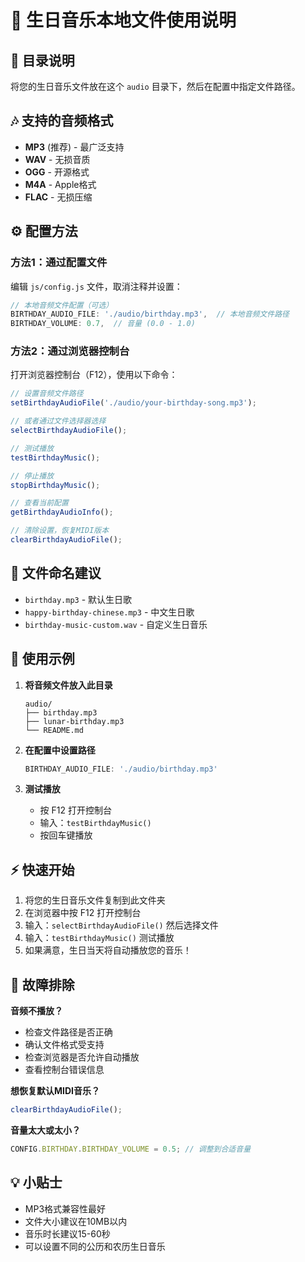 # 🎵 生日音乐本地文件使用说明

## 📁 目录说明

将您的生日音乐文件放在这个 `audio` 目录下，然后在配置中指定文件路径。

## 🎶 支持的音频格式

- **MP3** (推荐) - 最广泛支持
- **WAV** - 无损音质
- **OGG** - 开源格式
- **M4A** - Apple格式
- **FLAC** - 无损压缩

## ⚙️ 配置方法

### 方法1：通过配置文件

编辑 `js/config.js` 文件，取消注释并设置：

```javascript
// 本地音频文件配置（可选）
BIRTHDAY_AUDIO_FILE: './audio/birthday.mp3',  // 本地音频文件路径
BIRTHDAY_VOLUME: 0.7,  // 音量 (0.0 - 1.0)
```

### 方法2：通过浏览器控制台

打开浏览器控制台（F12），使用以下命令：

```javascript
// 设置音频文件路径
setBirthdayAudioFile('./audio/your-birthday-song.mp3');

// 或者通过文件选择器选择
selectBirthdayAudioFile();

// 测试播放
testBirthdayMusic();

// 停止播放
stopBirthdayMusic();

// 查看当前配置
getBirthdayAudioInfo();

// 清除设置，恢复MIDI版本
clearBirthdayAudioFile();
```

## 📝 文件命名建议

- `birthday.mp3` - 默认生日歌
- `happy-birthday-chinese.mp3` - 中文生日歌
- `birthday-music-custom.wav` - 自定义生日音乐

## 🎯 使用示例

1. **将音频文件放入此目录**
   ```
   audio/
   ├── birthday.mp3
   ├── lunar-birthday.mp3
   └── README.md
   ```

2. **在配置中设置路径**
   ```javascript
   BIRTHDAY_AUDIO_FILE: './audio/birthday.mp3'
   ```

3. **测试播放**
   - 按 F12 打开控制台
   - 输入：`testBirthdayMusic()`
   - 按回车键播放

## ⚡ 快速开始

1. 将您的生日音乐文件复制到此文件夹
2. 在浏览器中按 F12 打开控制台
3. 输入：`selectBirthdayAudioFile()` 然后选择文件
4. 输入：`testBirthdayMusic()` 测试播放
5. 如果满意，生日当天将自动播放您的音乐！

## 🔧 故障排除

**音频不播放？**
- 检查文件路径是否正确
- 确认文件格式受支持
- 检查浏览器是否允许自动播放
- 查看控制台错误信息

**想恢复默认MIDI音乐？**
```javascript
clearBirthdayAudioFile();
```

**音量太大或太小？**
```javascript
CONFIG.BIRTHDAY.BIRTHDAY_VOLUME = 0.5; // 调整到合适音量
```

## 💡 小贴士

- MP3格式兼容性最好
- 文件大小建议在10MB以内
- 音乐时长建议15-60秒
- 可以设置不同的公历和农历生日音乐 